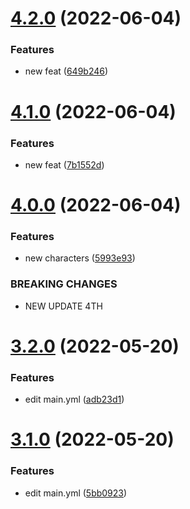 # [4.2.0](https://github.com/Hussein-Attie/APT3/compare/v4.1.0...v4.2.0) (2022-06-04)


### Features

* new feat ([649b246](https://github.com/Hussein-Attie/APT3/commit/649b246172fd9fec2c285cd116f8f4202394bb66))



# [4.1.0](https://github.com/Hussein-Attie/APT3/compare/v4.0.0...v4.1.0) (2022-06-04)


### Features

* new feat ([7b1552d](https://github.com/Hussein-Attie/APT3/commit/7b1552d5366f27d3607ba9219265e36cfa83f511))



# [4.0.0](https://github.com/Hussein-Attie/APT3/compare/v3.2.0...v4.0.0) (2022-06-04)


### Features

* new characters ([5993e93](https://github.com/Hussein-Attie/APT3/commit/5993e9367b0fa01867e5f595050c8eea6c0e64c3))


### BREAKING CHANGES

* NEW UPDATE 4TH



# [3.2.0](https://github.com/Hussein-Attie/APT3/compare/v3.1.0...v3.2.0) (2022-05-20)


### Features

* edit main.yml ([adb23d1](https://github.com/Hussein-Attie/APT3/commit/adb23d138adc4f3c6d1014131735dc28de50aafd))



# [3.1.0](https://github.com/Hussein-Attie/APT3/compare/v3.0.0...v3.1.0) (2022-05-20)


### Features

* edit main.yml ([5bb0923](https://github.com/Hussein-Attie/APT3/commit/5bb0923e7a010dceb182071258a9c5f657c482ab))



